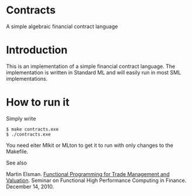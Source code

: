 Contracts
=========

A simple algebraic financial contract language

Introduction
============
This is an implementation of a simple financial contract language. The
implementation is written in Standard ML and will easily run in most
SML implementations.

How to run it
=============

Simply write

    $ make contracts.exe
    $ ./contracts.exe

You need eiter Mlkit or MLton to get it to run with only changes to the Makefile.

See also

  Martin Elsman. [Functional Programming for Trade Management and
  Valuation](http://www.elsman.com/FPforTradeManagement.pdf?attredirects=0). Seminar
  on Functional High Performance Computing in Finance. December 14,
  2010.
